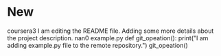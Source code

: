 # New
coursera3
I am editing the README file. Adding some more details about the project description.
nan0 example.py
def git_opeation():
 print("I am adding example.py file to the remote repository.")
git_opeation()
